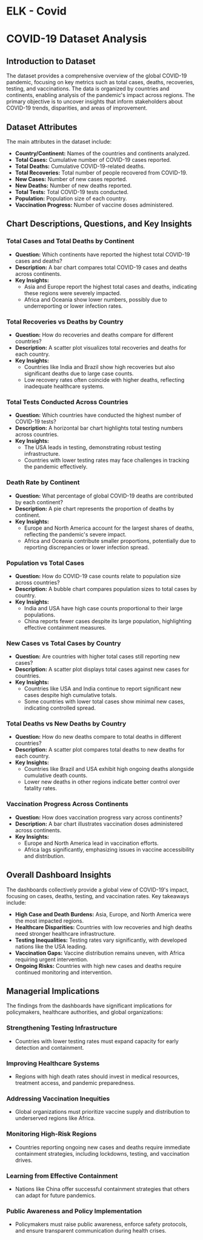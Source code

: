 # ELK - Covid

# COVID-19 Dataset Analysis

## Introduction to Dataset
The dataset provides a comprehensive overview of the global COVID-19 pandemic, focusing on key metrics such as total cases, deaths, recoveries, testing, and vaccinations. The data is organized by countries and continents, enabling analysis of the pandemic's impact across regions. The primary objective is to uncover insights that inform stakeholders about COVID-19 trends, disparities, and areas of improvement.

## Dataset Attributes
The main attributes in the dataset include:

- **Country/Continent:** Names of the countries and continents analyzed.
- **Total Cases:** Cumulative number of COVID-19 cases reported.
- **Total Deaths:** Cumulative COVID-19-related deaths.
- **Total Recoveries:** Total number of people recovered from COVID-19.
- **New Cases:** Number of new cases reported.
- **New Deaths:** Number of new deaths reported.
- **Total Tests:** Total COVID-19 tests conducted.
- **Population:** Population size of each country.
- **Vaccination Progress:** Number of vaccine doses administered.

## Chart Descriptions, Questions, and Key Insights

### Total Cases and Total Deaths by Continent
- **Question:** Which continents have reported the highest total COVID-19 cases and deaths?
- **Description:** A bar chart compares total COVID-19 cases and deaths across continents.
- **Key Insights:**
  - Asia and Europe report the highest total cases and deaths, indicating these regions were severely impacted.
  - Africa and Oceania show lower numbers, possibly due to underreporting or lower infection rates.

### Total Recoveries vs Deaths by Country
- **Question:** How do recoveries and deaths compare for different countries?
- **Description:** A scatter plot visualizes total recoveries and deaths for each country.
- **Key Insights:**
  - Countries like India and Brazil show high recoveries but also significant deaths due to large case counts.
  - Low recovery rates often coincide with higher deaths, reflecting inadequate healthcare systems.

### Total Tests Conducted Across Countries
- **Question:** Which countries have conducted the highest number of COVID-19 tests?
- **Description:** A horizontal bar chart highlights total testing numbers across countries.
- **Key Insights:**
  - The USA leads in testing, demonstrating robust testing infrastructure.
  - Countries with lower testing rates may face challenges in tracking the pandemic effectively.

### Death Rate by Continent
- **Question:** What percentage of global COVID-19 deaths are contributed by each continent?
- **Description:** A pie chart represents the proportion of deaths by continent.
- **Key Insights:**
  - Europe and North America account for the largest shares of deaths, reflecting the pandemic's severe impact.
  - Africa and Oceania contribute smaller proportions, potentially due to reporting discrepancies or lower infection spread.

### Population vs Total Cases
- **Question:** How do COVID-19 case counts relate to population size across countries?
- **Description:** A bubble chart compares population sizes to total cases by country.
- **Key Insights:**
  - India and USA have high case counts proportional to their large populations.
  - China reports fewer cases despite its large population, highlighting effective containment measures.

### New Cases vs Total Cases by Country
- **Question:** Are countries with higher total cases still reporting new cases?
- **Description:** A scatter plot displays total cases against new cases for countries.
- **Key Insights:**
  - Countries like USA and India continue to report significant new cases despite high cumulative totals.
  - Some countries with lower total cases show minimal new cases, indicating controlled spread.

### Total Deaths vs New Deaths by Country
- **Question:** How do new deaths compare to total deaths in different countries?
- **Description:** A scatter plot compares total deaths to new deaths for each country.
- **Key Insights:**
  - Countries like Brazil and USA exhibit high ongoing deaths alongside cumulative death counts.
  - Lower new deaths in other regions indicate better control over fatality rates.

### Vaccination Progress Across Continents
- **Question:** How does vaccination progress vary across continents?
- **Description:** A bar chart illustrates vaccination doses administered across continents.
- **Key Insights:**
  - Europe and North America lead in vaccination efforts.
  - Africa lags significantly, emphasizing issues in vaccine accessibility and distribution.

## Overall Dashboard Insights
The dashboards collectively provide a global view of COVID-19's impact, focusing on cases, deaths, testing, and vaccination rates. Key takeaways include:

- **High Case and Death Burdens:** Asia, Europe, and North America were the most impacted regions.
- **Healthcare Disparities:** Countries with low recoveries and high deaths need stronger healthcare infrastructure.
- **Testing Inequalities:** Testing rates vary significantly, with developed nations like the USA leading.
- **Vaccination Gaps:** Vaccine distribution remains uneven, with Africa requiring urgent intervention.
- **Ongoing Risks:** Countries with high new cases and deaths require continued monitoring and intervention.

## Managerial Implications
The findings from the dashboards have significant implications for policymakers, healthcare authorities, and global organizations:

### Strengthening Testing Infrastructure
- Countries with lower testing rates must expand capacity for early detection and containment.

### Improving Healthcare Systems
- Regions with high death rates should invest in medical resources, treatment access, and pandemic preparedness.

### Addressing Vaccination Inequities
- Global organizations must prioritize vaccine supply and distribution to underserved regions like Africa.

### Monitoring High-Risk Regions
- Countries reporting ongoing new cases and deaths require immediate containment strategies, including lockdowns, testing, and vaccination drives.

### Learning from Effective Containment
- Nations like China offer successful containment strategies that others can adapt for future pandemics.

### Public Awareness and Policy Implementation
- Policymakers must raise public awareness, enforce safety protocols, and ensure transparent communication during health crises.

